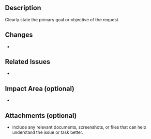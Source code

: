 ## Description

Clearly state the primary goal or objective of the request.

## Changes

-

## Related Issues

- []()

## Impact Area (optional)

-

## Attachments (optional)

- Include any relevant documents, screenshots, or files that can help understand the issue or task better.
